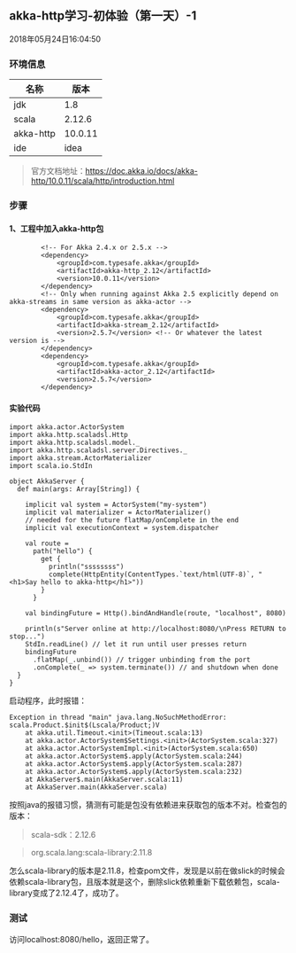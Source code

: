 ##  akka-http学习-初体验（第一天）-1

2018年05月24日16:04:50
### 环境信息
名称 | 版本
--- | ---
jdk | 1.8
scala | 2.12.6
akka-http | 10.0.11
ide | idea

> 官方文档地址：https://doc.akka.io/docs/akka-http/10.0.11/scala/http/introduction.html

### 步骤


#### 1、工程中加入akka-http包

```
        <!-- For Akka 2.4.x or 2.5.x -->
        <dependency>
            <groupId>com.typesafe.akka</groupId>
            <artifactId>akka-http_2.12</artifactId>
            <version>10.0.11</version>
        </dependency>
        <!-- Only when running against Akka 2.5 explicitly depend on akka-streams in same version as akka-actor -->
        <dependency>
            <groupId>com.typesafe.akka</groupId>
            <artifactId>akka-stream_2.12</artifactId>
            <version>2.5.7</version> <!-- Or whatever the latest version is -->
        </dependency>
        <dependency>
            <groupId>com.typesafe.akka</groupId>
            <artifactId>akka-actor_2.12</artifactId>
            <version>2.5.7</version>
        </dependency>
```
#### 实验代码
```
import akka.actor.ActorSystem
import akka.http.scaladsl.Http
import akka.http.scaladsl.model._
import akka.http.scaladsl.server.Directives._
import akka.stream.ActorMaterializer
import scala.io.StdIn

object AkkaServer {
  def main(args: Array[String]) {

    implicit val system = ActorSystem("my-system")
    implicit val materializer = ActorMaterializer()
    // needed for the future flatMap/onComplete in the end
    implicit val executionContext = system.dispatcher

    val route =
      path("hello") {
        get {
          println("ssssssss")
          complete(HttpEntity(ContentTypes.`text/html(UTF-8)`, "<h1>Say hello to akka-http</h1>"))
        }
      }

    val bindingFuture = Http().bindAndHandle(route, "localhost", 8080)

    println(s"Server online at http://localhost:8080/\nPress RETURN to stop...")
    StdIn.readLine() // let it run until user presses return
    bindingFuture
      .flatMap(_.unbind()) // trigger unbinding from the port
      .onComplete(_ => system.terminate()) // and shutdown when done
  }
}
```
启动程序，此时报错：
```
Exception in thread "main" java.lang.NoSuchMethodError: scala.Product.$init$(Lscala/Product;)V
	at akka.util.Timeout.<init>(Timeout.scala:13)
	at akka.actor.ActorSystem$Settings.<init>(ActorSystem.scala:327)
	at akka.actor.ActorSystemImpl.<init>(ActorSystem.scala:650)
	at akka.actor.ActorSystem$.apply(ActorSystem.scala:244)
	at akka.actor.ActorSystem$.apply(ActorSystem.scala:287)
	at akka.actor.ActorSystem$.apply(ActorSystem.scala:232)
	at AkkaServer$.main(AkkaServer.scala:11)
	at AkkaServer.main(AkkaServer.scala)
```
按照java的报错习惯，猜测有可能是包没有依赖进来获取包的版本不对。检查包的版本：
> scala-sdk：2.12.6

> org.scala.lang:scala-library:2.11.8

怎么scala-library的版本是2.11.8，检查pom文件，发现是以前在做slick的时候会依赖scala-library包，且版本就是这个，删除slick依赖重新下载依赖包，scala-library变成了2.12.4了，成功了。

### 测试
访问localhost:8080/hello，返回正常了。
